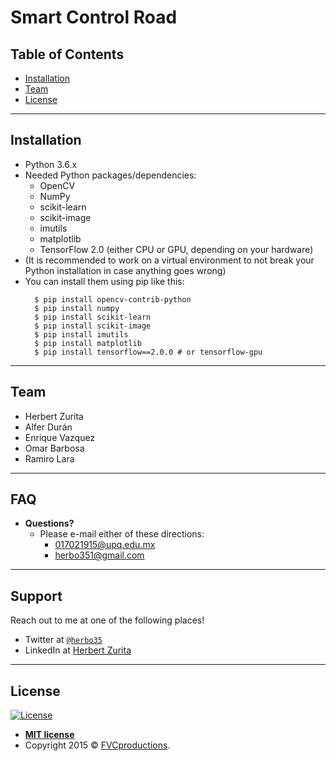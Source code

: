 
# Smart Control Road

## Table of Contents


- [Installation](#installation)
- [Team](#team)
- [License](#license)


---

## Installation

- Python 3.6.x
- Needed Python packages/dependencies:
  - OpenCV
  - NumPy
  - scikit-learn
  - scikit-image
  - imutils
  - matplotlib
  - TensorFlow 2.0 (either CPU or GPU, depending on your hardware)
- (It is recommended to work on a virtual environment to not break your Python installation in case anything goes wrong)
- You can install them using pip like this:
  ```
    $ pip install opencv-contrib-python
    $ pip install numpy
    $ pip install scikit-learn
    $ pip install scikit-image
    $ pip install imutils
    $ pip install matplotlib
    $ pip install tensorflow==2.0.0 # or tensorflow-gpu
  ```

---

## Team
  - Herbert Zurita
  - Alfer Durán
  - Enrique Vazquez
  - Omar Barbosa
  - Ramiro Lara

---

## FAQ

- **Questions?**
    - Please e-mail either of these directions:
      - 017021915@upq.edu.mx
      - herbo351@gmail.com

---

## Support

Reach out to me at one of the following places!

- Twitter at <a href="http://twitter.com/herbo35" target="_blank">`@herbo35`</a>
- LinkedIn at <a href="https://www.linkedin.com/in/herbert-zurita/" target="_blank">Herbert Zurita </a>

---

## License

[![License](http://img.shields.io/:license-mit-blue.svg?style=flat-square)](http://badges.mit-license.org)

- **[MIT license](http://opensource.org/licenses/mit-license.php)**
- Copyright 2015 © <a href="http://fvcproductions.com" target="_blank">FVCproductions</a>.
